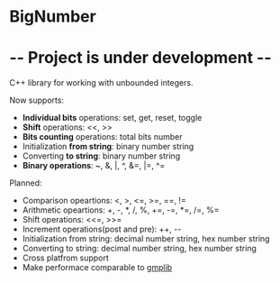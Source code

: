 BigNumber
=========

# -- Project is under development -- #

C++ library for working with unbounded integers. 

Now supports:  
- **Individual bits** operations: set, get, reset, toggle
- **Shift** operations: <<, >>
- **Bits counting** operations: total bits number
- Initialization **from string**: binary number string
- Converting **to string**: binary number string
- **Binary operations**: ~, &, |, ^, &=, |=, ^=

Planned:
- Comparison opeartions: <, >, <=, >=, ==, !=
- Arithmetic opeartions: +, -, *, /, %, +=, -=, *=, /=, %=
- Shift operations: <<=, >>=
- Increment operations(post and pre): ++, --
- Initialization from string: decimal number string, hex number string
- Converting to string: decimal number string, hex number string
- Cross platfrom support
- Make performace comparable to [gmplib](https://gmplib.org/)
